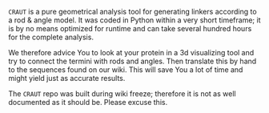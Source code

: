 `CRAUT` is a pure geometrical analysis tool for generating linkers according to a rod & angle model. It was coded in Python within a very short timeframe; it is by no means optimized for runtime and can take several hundred hours for the complete analysis.

We therefore advice You to look at your protein in a 3d visualizing tool and try to connect the termini with rods and angles. Then translate this by hand to the sequences found on our wiki. This will save You a lot of time and might yield just as accurate results.

The `CRAUT` repo was built during wiki freeze; therefore it is not as well documented as it should be. Please excuse this.
